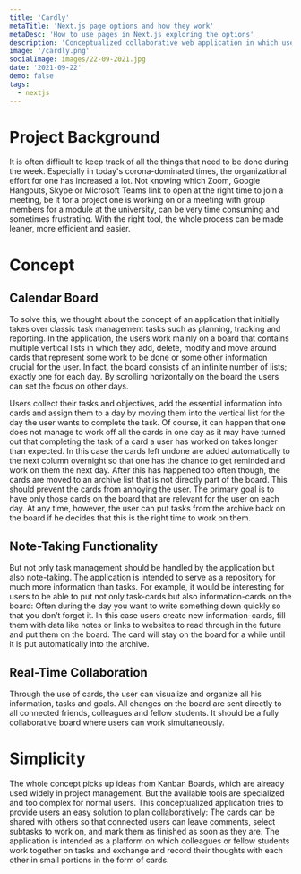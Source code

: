 ```yaml
---
title: 'Cardly'
metaTitle: 'Next.js page options and how they work'
metaDesc: 'How to use pages in Next.js exploring the options'
description: 'Conceptualized collaborative web application in which users work mainly on a board that contains multiple vertical lists in which they add, delete, modify and move around cards that represent some work to be done or some other information crucial for the user'
image: '/cardly.png'
socialImage: images/22-09-2021.jpg
date: '2021-09-22'
demo: false
tags:
  - nextjs
---
```


# Project Background
It is often difficult to keep track of all the things that need to be done during the week. Especially in today's corona-dominated times, the organizational effort for one has increased a lot. Not knowing which Zoom, Google Hangouts, Skype or Microsoft Teams link to open at the right time to join a meeting, be it for a project one is working on or a meeting with group members for a module at the university, can be very time consuming and sometimes frustrating. With the right tool, the whole process can be made leaner, more efficient and easier.

# Concept
## Calendar Board
To solve this, we thought about the concept of an application that initially takes over classic task management tasks such as planning, tracking and reporting. In the application, the users work mainly on a board that contains multiple vertical lists in which they add, delete, modify and move around cards that represent some work to be done or some other information crucial for the user. In fact, the board consists of an infinite number of lists; exactly one for each day. By scrolling horizontally on the board the users can set the focus on other days.

Users collect their tasks and objectives, add the essential information into cards and assign them to a day by moving them into the vertical list for the day the user wants to complete the task. Of course, it can happen that one does not manage to work off all the cards in one day as it may have turned out that completing the task of a card a user has worked on takes longer than expected. In this case the cards left undone are added automatically to the next column overnight so that one has the chance to get reminded and work on them the next day. After this has happened too often though, the cards are moved to an archive list that is not directly part of the board. This should prevent the cards from annoying the user. The primary goal is to have only those cards on the board that are relevant for the user on each day. At any time, however, the user can put tasks from the archive back on the board if he decides that this is the right time to work on them.

## Note-Taking Functionality
But not only task management should be handled by the application but also note-taking. The application is intended to serve as a repository for much more information than tasks. For example, it would be interesting for users to be able to put not only task-cards but also information-cards on the board: Often during the day you want to write something down quickly so that you don’t forget it. In this case users create new information-cards, fill them with data like notes or links to websites to read through in the future and put them on the board. The card will stay on the board for a while until it is put automatically into the archive.

## Real-Time Collaboration
Through the use of cards, the user can visualize and organize all his information, tasks and goals. All changes on the board are sent directly to all connected friends, colleagues and fellow students. It should be a fully collaborative board where users can work simultaneously.


# Simplicity
The whole concept picks up ideas from Kanban Boards, which are already used widely in project management. But the available tools are specialized and too complex for normal users. This conceptualized application tries to provide users an easy solution to plan collaboratively: The cards can be shared with others so that connected users can leave comments, select subtasks to work on, and mark them as finished as soon as they are. The application is intended as a platform on which colleagues or fellow students work together on tasks and exchange and record their thoughts with each other in small portions in the form of cards.
